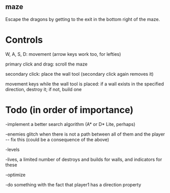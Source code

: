 maze
----
Escape the dragons by getting to the exit in the bottom right of the maze.

Controls
========

W, A, S, D: movement (arrow keys work too, for lefties)

primary click and drag: scroll the maze

secondary click: place the wall tool (secondary click again removes it)

movement keys while the wall tool is placed: if a wall exists in the specified direction, destroy it; if not, build one


Todo (in order of importance)
=============================

-implement a better search algorithm (A* or D* Lite, perhaps)

-enemies glitch when there is not a path between all of them and the player -- fix this (could be a consequence of the above)

-levels

-lives, a limited number of destroys and builds for walls, and indicators for these

-optimize

-do something with the fact that player1 has a direction property
